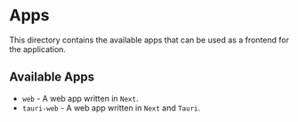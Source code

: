 # Apps

This directory contains the available apps that can be used as a frontend for the application.

## Available Apps

-   `web` - A web app written in `Next`.
-   `tauri-web` - A web app written in `Next` and `Tauri`.
